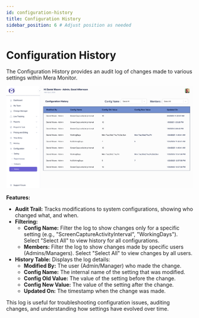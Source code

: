 ```yaml
---
id: configuration-history
title: Configuration History
sidebar_position: 6 # Adjust position as needed
---
```


# Configuration History

The Configuration History provides an audit log of changes made to various settings within Mera Monitor.

![Configuration History Log](/img/config-history.png)

**Features:**

*   **Audit Trail:** Tracks modifications to system configurations, showing who changed what, and when.
*   **Filtering:**
    *   **Config Name:** Filter the log to show changes only for a specific setting (e.g., "ScreenCaptureActivityInterval", "WorkingDays"). Select "Select All" to view history for all configurations.
    *   **Members:** Filter the log to show changes made by specific users (Admins/Managers). Select "Select All" to view changes by all users.
*   **History Table:** Displays the log details:
    *   **Modified By:** The user (Admin/Manager) who made the change.
    *   **Config Name:** The internal name of the setting that was modified.
    *   **Config Old Value:** The value of the setting before the change.
    *   **Config New Value:** The value of the setting after the change.
    *   **Updated On:** The timestamp when the change was made.

This log is useful for troubleshooting configuration issues, auditing changes, and understanding how settings have evolved over time. 